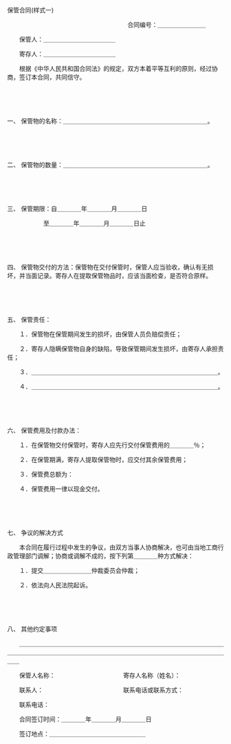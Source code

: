 



保管合同(样式一)



 

　　　　　　　　　　　　　　　　　　　　合同编号：＿＿＿＿＿＿＿＿

　　保管人：＿＿＿＿＿＿＿＿＿＿＿＿　　　　　　　　

　　寄存人：＿＿＿＿＿＿＿＿＿＿＿＿　　　　　　　　　　

　　根据《中华人民共和国合同法》的规定，双方本着平等互利的原则，经过协商，签订本合同，共同信守。

　　

　　

一、
保管物的名称：＿＿＿＿＿＿＿＿＿＿＿＿＿＿＿＿＿＿＿＿＿＿＿＿。

　　

　　

二、
保管物的数量：＿＿＿＿＿＿＿＿＿＿＿＿＿＿＿＿＿＿＿＿＿＿＿＿。

　　

　　

三、
保管期限：自＿＿＿＿年＿＿＿＿月＿＿＿＿日

　　　　　　至＿＿＿＿年＿＿＿＿月＿＿＿＿日止

　　

　　

四、
保管物交付的方法：保管物在交付保管时，保管人应当验收，确认有无损坏，并当面记录。寄存人在提取保管物品时，应该当面检查，是否符合原样。

　　

　　

五、
保管责任：

　　１．保管物在保管期间发生的损坏，由保管人员负赔偿责任；

　　２．寄存人隐瞒保管物自身的缺陷，导致保管期间发生损坏，由寄存人承担责任；

　　３．＿＿＿＿＿＿＿＿＿＿＿＿＿＿＿＿＿＿＿＿＿＿＿＿＿＿＿＿＿＿＿。

　　４．＿＿＿＿＿＿＿＿＿＿＿＿＿＿＿＿＿＿＿＿＿＿＿＿＿＿＿＿＿＿＿。

　　

　　

六、
保管费用及付款办法：

　　１．在保管物交付保管时，寄存人应先行交付保管费用的＿＿＿＿％；

　　２．在保管期满，寄存人提取保管物时，应交付其余保管费用；

　　３．保管费总额为：

　　４．保管费用一律以现金交付。

　　

　　

七、
争议的解决方式

　　本合同在履行过程中发生的争议，由双方当事人协商解决，也可由当地工商行政管理部门调解；协商或调解不成的，按下列第＿＿＿＿种方式解决：

　　１．提交＿＿＿＿＿＿＿＿仲裁委员会仲裁；

　　２．依法向人民法院起诉。

　　

　　

八、
其他约定事项

　　＿＿＿＿＿＿＿＿＿＿＿＿＿＿＿＿＿＿＿＿＿＿＿＿＿＿＿＿＿＿＿＿＿＿＿＿＿＿＿＿＿＿＿＿＿＿＿＿＿＿＿＿＿＿＿＿＿＿＿＿＿＿＿＿＿＿＿＿＿＿＿＿

　　保管人名称：　　　　　　　　　　　 寄存人名称（姓名）：

　　联系人：　　　　　　　　　　　　　 联系电话或联系方式：

　　联系电话：　　

　　合同签订时间：＿＿＿＿年＿＿＿＿月＿＿＿＿日

　　签订地点：＿＿＿＿＿＿＿＿＿＿＿＿＿＿＿＿